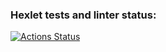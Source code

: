 ### Hexlet tests and linter status:
[![Actions Status](https://github.com/Walkaway1919/frontend-project-lvl1/workflows/hexlet-check/badge.svg)](https://github.com/Walkaway1919/frontend-project-lvl1/actions)